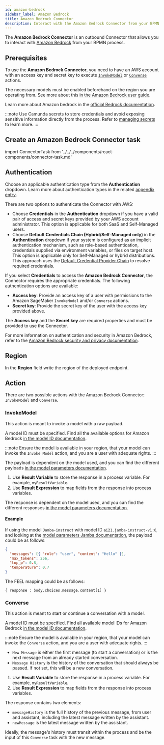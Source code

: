 ```yaml
---
id: amazon-bedrock
sidebar_label: Amazon Bedrock
title: Amazon Bedrock Connector
description: Interact with the Amazon Bedrock Connector from your BPMN process.
---
```


The **Amazon Bedrock Connector** is an outbound Connector that allows you to interact with
[Amazon Bedrock](https://aws.amazon.com/bedrock/) from your BPMN process.

## Prerequisites

To use the **Amazon Bedrock Connector**, you need to have an AWS account with an access key and secret key to
execute [`InvokeModel`](https://docs.aws.amazon.com/bedrock/latest/APIReference/API_runtime_InvokeModel.html) or
[`Converse`](https://docs.aws.amazon.com/bedrock/latest/APIReference/API_runtime_Converse.html) actions.

The necessary models must be enabled beforehand on the region you are operating from. See more about
this [in the Amazon Bedrock user guide](https://docs.aws.amazon.com/bedrock/latest/userguide/model-access.html).

Learn more about Amazon bedrock in
the [official Bedrock documentation](https://docs.aws.amazon.com/bedrock/latest/userguide/what-is-bedrock.html).

:::note
Use Camunda secrets to store credentials and avoid exposing sensitive information directly from the process. Refer
to [managing secrets](/components/console/manage-clusters/manage-secrets.md) to learn more.
:::

## Create an Amazon Bedrock Connector task

import ConnectorTask from '../../../components/react-components/connector-task.md'

<ConnectorTask/>

## Authentication

Choose an applicable authentication type from the **Authentication** dropdown. Learn more about authentication types in
the related [appendix entry](#aws-authentication-types).

There are two options to authenticate the Connector with AWS:

- Choose **Credentials** in the **Authentication** dropdown if you have a valid pair of access and secret keys provided by your AWS account administrator. This option is applicable for both SaaS and Self-Managed users.
- Choose **Default Credentials Chain (Hybrid/Self-Managed only)** in the **Authentication** dropdown if your system is configured as an implicit authentication mechanism, such as role-based authentication, credentials supplied via environment variables, or files on target host. This option is applicable only for Self-Managed or hybrid distributions. This approach uses the [Default Credential Provider Chain](https://docs.aws.amazon.com/sdk-for-java/v1/developer-guide/credentials.html) to resolve required credentials.

If you select **Credentials** to access the **Amazon Bedrock Connector**, the Connector requires the appropriate
credentials. The following authentication options are available:

- **Access key**: Provide an access key of a user with permissions to the Amazon SageMaker `InvokeModel` and/or `Converse` actions.
- **Secret key**: Provide the secret key of the user with the access key provided above.

The **Access key** and the **Secret key** are required properties and must be provided to use the Connector.

For more information on authentication and security in Amazon Bedrock, refer to
the [Amazon Bedrock security and privacy documentation](https://aws.amazon.com/bedrock/security-compliance/).

## Region

In the **Region** field write the region of the deployed endpoint.

## Action

There are two possible actions with the Amazon Bedrock Connector: `InvokeModel` and `Converse`.

### InvokeModel

This action is meant to invoke a model with a raw payload.

A model ID must be specified. Find all the available options for Amazon
Bedrock [in the model ID documentation](https://docs.aws.amazon.com/bedrock/latest/userguide/model-ids.html).

:::note
Ensure the model is available in your region, that your model can invoke the `Invoke Model` action, and you are a user with adequate rights.
:::

The payload is dependent on the model used, and you can find the different
payloads [in the model parameters documentation](https://docs.aws.amazon.com/bedrock/latest/userguide/model-parameters.html).

1. Use **Result Variable** to store the response in a process variable. For example, `myResultVariable`.
2. Use **Result Expression** to map fields from the response into process variables.

The response is dependent on the model used, and you can find the different
responses [in the model parameters documentation](https://docs.aws.amazon.com/bedrock/latest/userguide/model-parameters.html).

#### Example

If using the model `Jamba-instruct` with model ID `ai21.jamba-instruct-v1:0`, and looking at the [model parameters Jamba documentation](https://docs.aws.amazon.com/bedrock/latest/userguide/model-parameters-jamba.html), the payload could be as follows:

```json
{
  "messages": [{ "role": "user", "content": "Hello" }],
  "max_tokens": 256,
  "top_p": 0.8,
  "temperature": 0.7
}
```

The FEEL mapping could be as follows:

```
{ response : body.choices.message.content[1] }
```

### Converse

This action is meant to start or continue a conversation with a model.

A model ID must be specified. Find all available model IDs for Amazon
Bedrock [in the model ID documentation](https://docs.aws.amazon.com/bedrock/latest/userguide/model-ids.html).

:::note
Ensure the model is available in your region, that your model can invoke the `Converse` action, and you are a user with adequate rights.
:::

- `New Message` is either the first message (to start a conversation) or is the next message from an already started conversation.
- `Message History` is the history of the conversation that should always be passed. If not set, this will be a new conversation.

1. Use **Result Variable** to store the response in a process variable. For example, `myResultVariable`.
2. Use **Result Expression** to map fields from the response into process variables.

The response contains two elements:

- `messageHistory` is the full history of the previous message, from user and assistant, including the latest message written by the assistant.
- `newMessage` is the latest message written by the assistant.

Ideally, the message's history must transit within the process and be the input of this `Converse` task with the new message.
